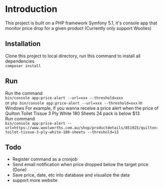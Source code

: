 # Introduction
This project is built on  a PHP framework Symfony 5.1,
it's console app that monitor price drop for a given product (Currently only support Woolies)

## Installation

Clone this project to local directory, run this command to install all dependencies  
`composer install`  

## Run
Run the command  
`bin/console app:price-alert --url=xxx --threshold=xxx`  
or `php bin/console app:price-alert --url=xxx --threshold=xxx` in Windows 
For example, if you wanna receive a price alert when the price of Quilton Toilet Tissue 3 Ply White 180 Sheets 24 pack is below $13  
Run command  
`bin/console app:price-alert --url=https://www.woolworths.com.au/shop/productdetails/851925/quilton-toilet-tissue-3-ply-white-180-sheets --threshold=13`

## Todo
* Register command as a cronjob
* Send email notification when price dropped below the target price (Done)
* Save price, date, etc into database and visualize the data
* support more website